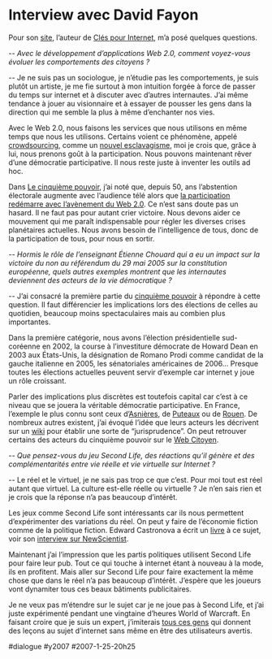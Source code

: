 # Interview avec David Fayon

Pour son [site](http://david.fayon.free.fr), l’auteur de [Clés pour Internet](http://www.amazon.fr/Cl%e9s-pour-Internet-David-Fayon/dp/2717852476/sr=8-4/qid=1158049083/ref=sr_1_4/402-0935054-2878545?ie=UTF8&s=gateway), m’a posé quelques questions.

*-- Avec le développement d’applications Web 2.0, comment voyez-vous évoluer les comportements des citoyens ?*

-- Je ne suis pas un sociologue, je n’étudie pas les comportements, je suis plutôt un artiste, je me fie surtout à mon intuition forgée à force de passer du temps sur internet et à discuter avec d’autres internautes. J’ai même tendance à jouer au visionnaire et à essayer de pousser les gens dans la direction qui me semble la plus à même d’enchanter nos vies.

Avec le Web 2.0, nous faisons les services que nous utilisons en même temps que nous les utilisons. Certains voient ce phénomène, appelé [crowdsourcing](../../2006/7/cerveaux-humains-disponibles.md), comme un [nouvel esclavagisme](../../2006/6/esclavage-20.md), moi je crois que, grâce à lui, nous prenons goût à la participation. Nous pouvons maintenant rêver d’une démocratie participative. Il nous reste juste à inventer les outils ad hoc.

Dans [Le cinquième pouvoir](../../page/le-cinquieme-pouvoir), j’ai noté que, depuis 50, ans l’abstention électorale augmente avec l’audience télé alors que [la participation redémarre avec l’avènement du Web 2.0](../../2006/10/tv-egale-abstention.md). Ce n’est sans doute pas un hasard. Il ne faut pas pour autant crier victoire. Nous devons aider ce mouvement qui me paraît indispensable pour régler les diverses crises planétaires actuelles. Nous avons besoin de l’intelligence de tous, donc de la participation de tous, pour nous en sortir.

*-- Hormis le rôle de l’enseignant Étienne Chouard qui a eu un impact sur la victoire du non au référendum du 29 mai 2005 sur la constitution européenne, quels autres exemples montrent que les internautes deviennent des acteurs de la vie démocratique ?*

-- J’ai consacré la première partie du [cinquième pouvoir](../../page/le-cinquieme-pouvoir) à répondre à cette question. Il faut différencier les implications lors des élections de celles au quotidien, beaucoup moins spectaculaires mais au combien plus importantes.

Dans la première catégorie, nous avons l’élection présidentielle sud-coréenne en 2002, la course à l’investiture démocrate de Howard Dean en 2003 aux États-Unis, la désignation de Romano Prodi comme candidat de la gauche italienne en 2005, les sénatoriales américaines de 2006… Presque toutes les élections actuelles peuvent servir d’exemple car internet y joue un rôle croissant.

Parler des implications plus discrètes est toutefois capital car c’est à ce niveau que se jouera la véritable démocratie participative. En France, l’exemple le plus connu sont ceux d’[Asnières](http://asnierois.org), de [Puteaux](http://www.monputeaux.com/) ou de [Rouen](http://xmo.blogs.com/train_train_quotidien/). De nombreux autres existent, j’ai évoqué l’idée que leurs acteurs les décrivent sur un [wiki](http://wiki.tcrouzet.com) pour établir une sorte de “jurisprudence”. On peut retrouver certains des acteurs du cinquième pouvoir sur le [Web Citoyen](http://www.webcitoyen.com/).

*-- Que pensez-vous du jeu Second Life, des réactions qu’il génère et des complémentarités entre vie réelle et vie virtuelle sur Internet ?*

-- Le réel et le virtuel, je ne sais pas trop ce que c’est. Pour moi tout est réel autant que virtuel. La culture est-elle réelle ou virtuelle ? Je n’en sais rien et je crois que la réponse n’a pas beaucoup d’intérêt.

Les jeux comme Second Life sont intéressants car ils nous permettent d’expérimenter des variations du réel. On peut y faire de l’économie fiction comme de la politique fiction. Edward Castronova a écrit un [livre](http://www.amazon.com/Synthetic-Worlds-Business-Culture-Online/dp/0226096270/sr=8-1/qid=1169727913/ref=pd_bbs_sr_1/104-0172548-3123919?ie=UTF8&s=books) à ce sujet, voir son [interview sur NewScientist](http://www.newscientist.com/channel/opinion/mg19225746.000-interview-getting-inside-largescale-online-games.html).

Maintenant j’ai l’impression que les partis politiques utilisent Second Life pour faire leur pub. Tout ce qui touche à internet étant à nouveau à la mode, ils en profitent. Mais aller sur Second Life pour faire exactement la même chose que dans le réel n’a pas beaucoup d’intérêt. J’espère que les joueurs vont dynamiter tous ces beaux bâtiments publicitaires.

Je ne veux pas m’étendre sur le sujet car je ne joue pas à Second Life, et j’ai juste expérimenté pendant une vingtaine d’heures World of Warcraft. En faisant croire que je suis un expert, j’imiterais [tous ces gens](debat-sur-rfi.md) qui donnent des leçons au sujet d’internet sans même en être des utilisateurs avertis.

#dialogue #y2007 #2007-1-25-20h25
